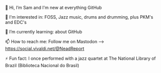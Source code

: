👋 Hi, I’m Sam and I'm new at everything GitHub

👀 I'm interested in: FOSS, Jazz music, drums and drumming, plus PKM's and EDC's

🌱 I’m currently learning: about GitHub

📫 How to reach me: Follow me on Mastodon ⟶ https://social.vivaldi.net/@NeadReport

⚡ Fun fact: I once performed with a jazz quartet at The National Library of Brazil (Biblioteca Nacional do Brasil)
